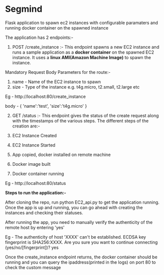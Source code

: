 # Segmind
Flask application to spawn ec2 instances with configurable paramaters and running docker container on the spawned instance

The application has 2 endpoints:- 
1. POST /create_instance :- This endpoint spawns a new EC2 instance and runs a sample application as a **docker container** on the spawned EC2 instance.
It uses a **linux AMI(Amazon Machine Image)** to spawn the instance.

Mandatory Request Body Parameters for the route:-
1. name - Name of the EC2 instance to spawn
2. size - Type of the instance e.g. t4g.micro, t2.small, t2.large etc

Eg - http://localhost:80/create_instance

body - 
{
  'name':'test',
  'size':'t4g.micro'
}

2. GET /status :- This endpoint gives the status of the create request along with the timestamps of the various steps.
The different steps of the creation are:- 

  1. EC2 Instance Created
  2. EC2 Instance Started
  3. App copied, docker installed on remote machine
  4. Docker image built
  5. Docker container running

Eg - http://localhost:80/status

**Steps to run the application:-**

After cloning the repo, run python EC2_api.py to get the application running.
Once the app is up and running, you can go ahead with creating the instances and checking their statuses.

After running the app, you need to manually verify the authenticity of the remote host by entering 'yes'

Eg - 
The authenticity of host 'XXXX' can't be established.
ECDSA key fingerprint is SHA256:XXXX.
Are you sure you want to continue connecting (yes/no/[fingerprint])? yes

Once the create_instance endpoint returns, the docker container should be running and you can query the ipaddress(printed in the logs) on port 80 to check the custom message
